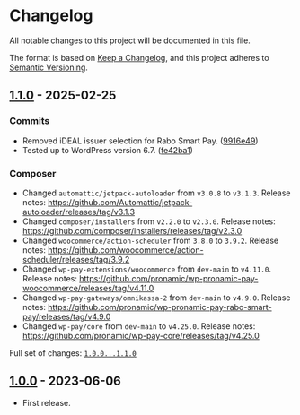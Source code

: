 # Changelog

All notable changes to this project will be documented in this file.

The format is based on [Keep a Changelog](https://keepachangelog.com/en/1.0.0/),
and this project adheres to [Semantic Versioning](https://semver.org/spec/v2.0.0.html).

## [1.1.0] - 2025-02-25

### Commits

- Removed iDEAL issuer selection for Rabo Smart Pay. ([9916e49](https://github.com/pronamic/wp-pronamic-pay-rabo-smart-pay/commit/9916e49529d25cb61e3a669c5774acb8a9d62b1c))
- Tested up to WordPress version 6.7. ([fe42ba1](https://github.com/pronamic/pronamic-pay-with-rabo-smart-pay-for-woocommerce/commit/fe42ba15ea5126d06923080ea9033328f5d9d97d))

### Composer

- Changed `automattic/jetpack-autoloader` from `v3.0.8` to `v3.1.3`.
	Release notes: https://github.com/Automattic/jetpack-autoloader/releases/tag/v3.1.3
- Changed `composer/installers` from `v2.2.0` to `v2.3.0`.
	Release notes: https://github.com/composer/installers/releases/tag/v2.3.0
- Changed `woocommerce/action-scheduler` from `3.8.0` to `3.9.2`.
	Release notes: https://github.com/woocommerce/action-scheduler/releases/tag/3.9.2
- Changed `wp-pay-extensions/woocommerce` from `dev-main` to `v4.11.0`.
	Release notes: https://github.com/pronamic/wp-pronamic-pay-woocommerce/releases/tag/v4.11.0
- Changed `wp-pay-gateways/omnikassa-2` from `dev-main` to `v4.9.0`.
	Release notes: https://github.com/pronamic/wp-pronamic-pay-rabo-smart-pay/releases/tag/v4.9.0
- Changed `wp-pay/core` from `dev-main` to `v4.25.0`.
	Release notes: https://github.com/pronamic/wp-pay-core/releases/tag/v4.25.0

Full set of changes: [`1.0.0...1.1.0`][1.1.0]

[1.1.0]: https://github.com/pronamic/pronamic-pay-with-rabo-smart-pay-for-woocommerce/compare/v1.0.0...v1.1.0

## [1.0.0] - 2023-06-06

- First release.

[1.0.0]: https://github.com/pronamic/pronamic-pay-with-rabo-smart-pay-for-woocommerce/releases/tag/v1.0.0
